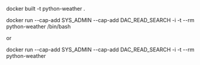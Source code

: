 
docker built -t python-weather .

docker run --cap-add SYS_ADMIN --cap-add DAC_READ_SEARCH -i -t --rm python-weather /bin/bash

or

docker run --cap-add SYS_ADMIN --cap-add DAC_READ_SEARCH -i -t --rm python-weather 
